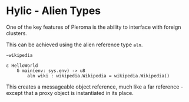 # Hylic - Alien Types

One of the key features of Pleroma is the ability to interface with foreign clusters.

This can be achieved using the alien reference type `aln`.

```
~wikipedia

ε HelloWorld
	δ main(env: sys.env) -> u8
        aln wiki : wikipedia.Wikipedia = wikipedia.Wikipedia()

```

This creates a messageable object reference, much like a far reference - except that a proxy object is instantiated in its place.
